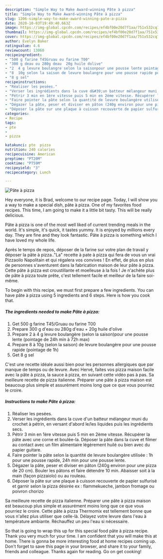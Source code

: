 ```yaml
---
description: "Simple Way to Make Award-winning Pâte à pizza"
title: "Simple Way to Make Award-winning Pâte à pizza"
slug: 1206-simple-way-to-make-award-winning-pate-a-pizza
date: 2020-10-03T19:49:40.663Z
image: https://img-global.cpcdn.com/recipes/ef4bf00e20d7f1aa/751x532cq70/pate-a-pizza-photo-principale-de-la-recette.jpg
thumbnail: https://img-global.cpcdn.com/recipes/ef4bf00e20d7f1aa/751x532cq70/pate-a-pizza-photo-principale-de-la-recette.jpg
cover: https://img-global.cpcdn.com/recipes/ef4bf00e20d7f1aa/751x532cq70/pate-a-pizza-photo-principale-de-la-recette.jpg
author: Evelyn Baker
ratingvalue: 4.6
reviewcount: 13060
recipeingredient:
- "500 g farine T45Gruau ou farine T00"
- "300 g deau ou 280g deau  20g huile dolive"
- "2  4 g levure boulangre selon la saisonpour une pousse lente pointage de 24h min  72h max"
- "8  10g selon la saison de levure boulangre pour une pousse rapide pointage de 1h"
- "8 g sel"
recipeinstructions:
- "Réaliser les pesées."
- "Verser les ingrédients dans la cuve d&#39;un batteur mélangeur muni du crochet à pétrin, en versant d&#39;abord le/les liquides puis les ingrédients secs."
- "Pétrir 3 min en 1ère vitesse puis 5 min en 2ème vitesse. Récupérer la pâte avec une corne et boulée-la. Déposer la pâte dans la cuve et filmer au contact avec un film alimentaire légèrement huilé ou bien avec du papier guitare."
- "Faire pointer la pâte selon la quantité de levure boulangère utilisée : 1h pour une pousse rapide, 24h min pour une pousse lente."
- "Dégazer la pâte, peser et diviser en pâton (240g environ pour une pizza de 20 cm). Bouler les pâtons et faire détendre 10 min. Abaisser soit à la main (façon pizzaiolo) ou au rouleau."
- "Déposer la pâte sur une plaque à cuisson recouverte de papier sulfurisé et garnir selon la pizza désirée ex : flammekueche, jambon fromage ou poivron chorizo"
categories:
- Recipe
tags:
- pte
- 
- pizza

katakunci: pte  pizza 
nutrition: 240 calories
recipecuisine: American
preptime: "PT20M"
cooktime: "PT59M"
recipeyield: "3"
recipecategory: Lunch

---
```



![Pâte à pizza](https://img-global.cpcdn.com/recipes/ef4bf00e20d7f1aa/751x532cq70/pate-a-pizza-photo-principale-de-la-recette.jpg)

Hey everyone, it is Brad, welcome to our recipe page. Today, I will show you a way to make a special dish, pâte à pizza. One of my favorites food recipes. This time, I am going to make it a little bit tasty. This will be really delicious.

Pâte à pizza is one of the most well liked of current trending meals in the world. It's simple, it's quick, it tastes yummy. It is enjoyed by millions every day. They are fine and they look fantastic. Pâte à pizza is something which I have loved my whole life.

Après le temps de repos, déposer de la farine sur votre plan de travail y déposer la pâte à pizza..&#34;La&#34; recette à pate à pizza qui fera de vous un vrai Pizzaoilo Napolitain et qui régalera vos convives ! En effet, de plus en plus de personnes s&#39;aventurent dans la fabrication maison de leur pâte à pizza. Cette pâte à pizza est croustillante et moelleuse à la fois ! Je n&#39;achète plus de pâte à pizza toute prête, c&#39;est tellement facile et meilleur de la faire soi-même.


To begin with this recipe, we must first prepare a few ingredients. You can have pâte à pizza using 5 ingredients and 6 steps. Here is how you cook that.

<!--inarticleads1-->

##### The ingredients needed to make Pâte à pizza:

1. Get 500 g farine T45/Gruau ou farine T00
1. Prepare 300 g d&#39;eau ou 280g d&#39;eau + 20g huile d&#39;olive
1. Prepare 2 à 4 g levure boulangère (selon la saison)pour une pousse lente (pointage de 24h min à 72h max)
1. Prepare 8 à 10g (selon la saison) de levure boulangère pour une pousse rapide (pointage de 1h)
1. Get 8 g sel


C&#39;est une recette idéale aussi bien pour les personnes allergiques que par manque de temps ou de levure. Avec Hervé, faites vos pizza maison facile avec la pâte à pizza, la sauce à pizza, en suivant cette vidéo pas à pas. Sa meilleure recette de pizza italienne. Préparer une pâte à pizza maison est beaucoup plus simple et assurément moins long que ce que vous pourriez le croire. 

<!--inarticleads2-->

##### Instructions to make Pâte à pizza:

1. Réaliser les pesées.
1. Verser les ingrédients dans la cuve d&#39;un batteur mélangeur muni du crochet à pétrin, en versant d&#39;abord le/les liquides puis les ingrédients secs.
1. Pétrir 3 min en 1ère vitesse puis 5 min en 2ème vitesse. Récupérer la pâte avec une corne et boulée-la. Déposer la pâte dans la cuve et filmer au contact avec un film alimentaire légèrement huilé ou bien avec du papier guitare.
1. Faire pointer la pâte selon la quantité de levure boulangère utilisée : 1h pour une pousse rapide, 24h min pour une pousse lente.
1. Dégazer la pâte, peser et diviser en pâton (240g environ pour une pizza de 20 cm). Bouler les pâtons et faire détendre 10 min. Abaisser soit à la main (façon pizzaiolo) ou au rouleau.
1. Déposer la pâte sur une plaque à cuisson recouverte de papier sulfurisé et garnir selon la pizza désirée ex : flammekueche, jambon fromage ou poivron chorizo


Sa meilleure recette de pizza italienne. Préparer une pâte à pizza maison est beaucoup plus simple et assurément moins long que ce que vous pourriez le croire. Cette pâte à pizza Thermomix est tellement bonne que vous n&#39;allez plus utiliser que celle-là. Délayez votre levure dans l&#39;eau à température ambiante. Réchauffez un peu l&#39;eau si nécessaire. 

So that is going to wrap this up for this special food pâte à pizza recipe. Thank you very much for your time. I am confident that you will make this at home. There is gonna be more interesting food at home recipes coming up. Don't forget to save this page in your browser, and share it to your family, friends and colleague. Thanks again for reading. Go on get cooking!

